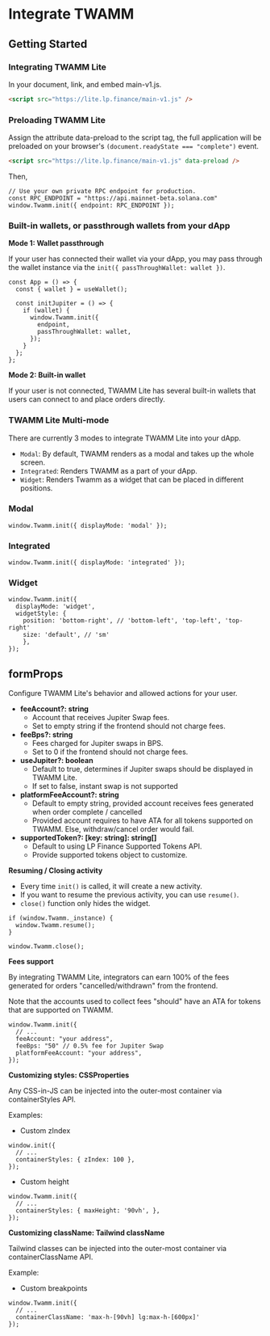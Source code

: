# Integrate TWAMM

## Getting Started <a href="#getting-started" id="getting-started"></a>

### Integrating TWAMM Lite <a href="#integrating-jupiter-terminal" id="integrating-jupiter-terminal"></a>

In your document, link, and embed main-v1.js.

```html
<script src="https://lite.lp.finance/main-v1.js" />
```

### Preloading TWAMM Lite <a href="#preloading-terminal" id="preloading-terminal"></a>

Assign the attribute data-preload to the script tag, the full application will be preloaded on your browser's `(document.readyState === "complete")` event.

```html
<script src="https://lite.lp.finance/main-v1.js" data-preload />
```

Then,

```tsx
// Use your own private RPC endpoint for production.
const RPC_ENDPOINT = "https://api.mainnet-beta.solana.com"
window.Twamm.init({ endpoint: RPC_ENDPOINT });
```

### Built-in wallets, or passthrough wallets from your dApp <a href="#built-in-wallets-or-passthrough-wallets-from-your-dapp" id="built-in-wallets-or-passthrough-wallets-from-your-dapp"></a>

**Mode 1: Wallet passthrough**

If your user has connected their wallet via your dApp, you may pass through the wallet instance via the `init({ passThroughWallet: wallet })`.

```tsx
const App = () => {
  const { wallet } = useWallet();

  const initJupiter = () => {
    if (wallet) {
      window.Twamm.init({
        endpoint,
        passThroughWallet: wallet,
      });
    }
  };
};

```

**Mode 2: Built-in wallet**

If your user is not connected, TWAMM Lite has several built-in wallets that users can connect to and place orders directly.

### TWAMM Lite Multi-mode <a href="#jupiter-terminal-multi-mode" id="jupiter-terminal-multi-mode"></a>

There are currently 3 modes to integrate TWAMM Lite into your dApp.

* `Modal`: By default, TWAMM renders as a modal and takes up the whole screen.
* `Integrated`: Renders TWAMM as a part of your dApp.
* `Widget`: Renders Twamm as a widget that can be placed in different positions.

### **Modal**

```tsx
window.Twamm.init({ displayMode: 'modal' });
```

### **Integrated**
```tsx
window.Twamm.init({ displayMode: 'integrated' });
```
### **Widget**
```tsx
window.Twamm.init({
  displayMode: 'widget',
  widgetStyle: {
    position: 'bottom-right', // 'bottom-left', 'top-left', 'top-right'
    size: 'default', // 'sm'
    },
});
```
## formProps <a href="#formprops-available-on-v1" id="formprops-available-on-v1"></a>

Configure TWAMM Lite's behavior and allowed actions for your user.

* **feeAccount?: string**
  * Account that receives Jupiter Swap fees.
  * Set to empty string if the frontend should not charge fees.
* **feeBps?: string**
  * Fees charged for Jupiter swaps in BPS.
  * Set to 0 if the frontend should not charge fees.
* **useJupiter?: boolean**
  * Default to true, determines if Jupiter swaps should be displayed in TWAMM Lite.
  * If set to false, instant swap is not supported
* **platformFeeAccount?: string**
  * Default to empty string, provided account receives fees generated when order complete / cancelled
  * Provided account requires to have ATA for all tokens supported on TWAMM. Else, withdraw/cancel order would fail.
* **supportedToken?: \[key: string]: string\[]**
  * Default to using LP Finance Supported Tokens API.
  * Provide supported tokens object to customize.

**Resuming / Closing activity**

* Every time `init()` is called, it will create a new activity.
* If you want to resume the previous activity, you can use `resume()`.
* `close()` function only hides the widget.

```tsx
if (window.Twamm._instance) {
  window.Twamm.resume();
}

window.Twamm.close();
```

**Fees support**

By integrating TWAMM Lite, integrators can earn 100% of the fees generated for orders "cancelled/withdrawn" from the frontend.

Note that the accounts used to collect fees "should" have an ATA for tokens that are supported on TWAMM.

```tsx
window.Twamm.init({
  // ...
  feeAccount: "your address",
  feeBps: "50" // 0.5% fee for Jupiter Swap
  platformFeeAccount: "your address",
});
```

**Customizing styles: CSSProperties**

Any CSS-in-JS can be injected into the outer-most container via containerStyles API.

Examples:

* Custom zIndex

```tsx
window.init({
  // ...
  containerStyles: { zIndex: 100 },
});
```

* Custom height

```tsx
window.Twamm.init({
  // ...
  containerStyles: { maxHeight: '90vh', },
});
```

**Customizing className: Tailwind className**

Tailwind classes can be injected into the outer-most container via containerClassName API.

Example:

* Custom breakpoints

```tsx
window.Twamm.init({
  // ...
  containerClassName: 'max-h-[90vh] lg:max-h-[600px]'
});
```

